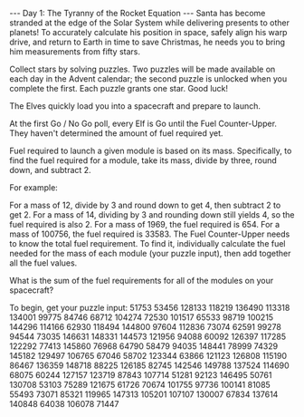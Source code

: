 --- Day 1: The Tyranny of the Rocket Equation ---
Santa has become stranded at the edge of the Solar System while delivering presents to other planets! To accurately calculate his position in space, safely align his warp drive, and return to Earth in time to save Christmas, he needs you to bring him measurements from fifty stars.

Collect stars by solving puzzles. Two puzzles will be made available on each day in the Advent calendar; the second puzzle is unlocked when you complete the first. Each puzzle grants one star. Good luck!

The Elves quickly load you into a spacecraft and prepare to launch.

At the first Go / No Go poll, every Elf is Go until the Fuel Counter-Upper. They haven't determined the amount of fuel required yet.

Fuel required to launch a given module is based on its mass. Specifically, to find the fuel required for a module, take its mass, divide by three, round down, and subtract 2.

For example:

For a mass of 12, divide by 3 and round down to get 4, then subtract 2 to get 2.
For a mass of 14, dividing by 3 and rounding down still yields 4, so the fuel required is also 2.
For a mass of 1969, the fuel required is 654.
For a mass of 100756, the fuel required is 33583.
The Fuel Counter-Upper needs to know the total fuel requirement. To find it, individually calculate the fuel needed for the mass of each module (your puzzle input), then add together all the fuel values.

What is the sum of the fuel requirements for all of the modules on your spacecraft?

To begin, get your puzzle input:
51753
53456
128133
118219
136490
113318
134001
99775
84746
68712
104274
72530
101517
65533
98719
100215
144296
114166
62930
118494
144800
97604
112836
73074
62591
99278
94544
73035
146631
148331
144573
121956
94088
60092
126397
117285
122292
77413
145860
76968
64790
58479
94035
148441
78999
74329
145182
129497
106765
67046
58702
123344
63866
121123
126808
115190
86467
136359
148718
88225
126185
82745
142546
149788
137524
114690
68075
60244
127157
123719
87843
107714
51281
92123
146495
50761
130708
53103
75289
121675
61726
70674
101755
97736
100141
81085
55493
73071
85321
119965
147313
105201
107107
130007
67834
137614
140848
64038
106078
71447
